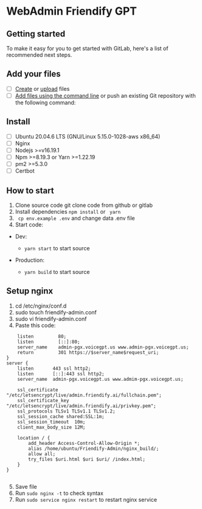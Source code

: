 # WebAdmin Friendify GPT

## Getting started

To make it easy for you to get started with GitLab, here's a list of recommended next steps.

## Add your files

- [ ] [Create](https://docs.gitlab.com/ee/user/project/repository/web_editor.html#create-a-file) or [upload](https://docs.gitlab.com/ee/user/project/repository/web_editor.html#upload-a-file) files
- [ ] [Add files using the command line](https://docs.gitlab.com/ee/gitlab-basics/add-file.html#add-a-file-using-the-command-line) or push an existing Git repository with the following command:

## Install
- [ ]  Ubuntu 20.04.6 LTS (GNU/Linux 5.15.0-1028-aws x86_64)
- [ ]  Nginx
- [ ]  Nodejs >=v16.19.1
- [ ]  Npm >=8.19.3 or Yarn >=1.22.19
- [ ]  pm2 >=5.3.0
- [ ]  Certbot

## How to start
1. Clone source code
   git clone code from github or gitlab
2. Install dependencies
   ``` npm install ``` or ``` yarn```
3. ``` cp env.example .env``` and change data .env file
4. Start code:
- Dev:

    + ```yarn start``` to start source
- Production:

    + ```yarn build``` to start source

## Setup nginx
1. cd /etc/nginx/conf.d
2. sudo touch friendify-admin.conf
3. sudo vi friendify-admin.conf
4. Paste this code:
```server {
    listen         80;
    listen         [::]:80;
    server_name    admin-pgx.voicegpt.us www.admin-pgx.voicegpt.us;
    return         301 https://$server_name$request_uri;
}
server {
    listen       443 ssl http2;
    listen       [::]:443 ssl http2;
    server_name  admin-pgx.voicegpt.us www.admim-pgx.voicegpt.us;

    ssl_certificate "/etc/letsencrypt/live/admin.friendify.ai/fullchain.pem";
    ssl_certificate_key "/etc/letsencrypt/live/admin.friendify.ai/privkey.pem";
    ssl_protocols TLSv1 TLSv1.1 TLSv1.2;
    ssl_session_cache shared:SSL:1m;
    ssl_session_timeout  10m;
    client_max_body_size 12M;

    location / {
        add_header Access-Control-Allow-Origin *;
        alias /home/ubuntu/Friendify-Admin/nginx_build/;
        allow all;
        try_files $uri.html $uri $uri/ /index.html;
    }
}


````
5. Save file
6. Run ```sudo nginx -t``` to check syntax
6. Run ```sudo service nginx restart``` to restart nginx service
